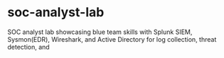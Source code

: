 # soc-analyst-lab
SOC analyst lab showcasing blue team skills with Splunk SIEM, Sysmon(EDR), Wireshark, and Active Directory for log collection, threat detection, and 
